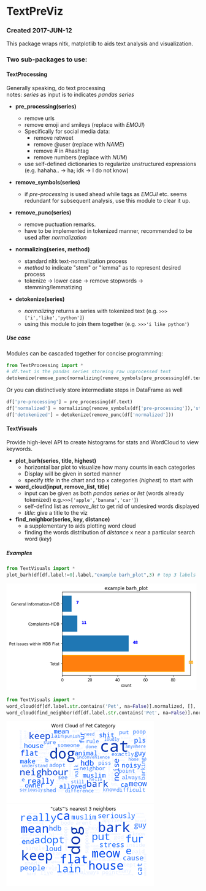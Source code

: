 # TextPreViz

### Created 2017-JUN-12
This package wraps nltk, matplotlib to aids text analysis and visualization.

### Two sub-packages to use:
#### TextProcessing
Generally speaking, do text processing <br>
notes: *series* as input is to indicates *pandas series*
* **pre_processing(series)**
    - remove urls
    - remove emoji and smileys (replace with $EMOJI$)
    - Specifically for social media data:
        - remove retweet
        - remove @user (replace with $NAME$)
        - remove \# in \#hashtag
        - remove numbers (replace with $NUM$)
    - use self-defined dictionaries to regularize unstructured expressions (e.g. hahaha.. -> ha; idk -> I do not know)

* **remove_symbols(series)**
    - if *pre-processing* is used ahead while tags as $EMOJI$ etc. seems redundant for subsequent analysis, use this module to clear it up.
* **remove_punc(series)**
    - remove puctuation remarks.
    - have to be implemented in tokenized manner, recommended to be used after *normalization*
* **normalizing(series, method)**
    - standard nltk text-normalization process
    - *method* to indicate "stem" or "lemma" as to represent desired process
    - tokenize -> lower case -> remove stopwords -> stemming/lemmatizing
* **detokenize(series)**
    - *normalizing* returns a series with tokenized text (e.g. ```>>>['i','like','python']```) 
    - using this module to join them together (e.g. ```>>>'i like python'```)

##### Use case

Modules can be cascaded together for concise programming:
```python
from TextProcessing import * 
# df.text is the pandas series storeing raw unprocessed text
detokenize(remove_punc(normalizing(remove_symbols(pre_processing(df.text)), 'lemma')))
```
Or you can distinctively store intermediate steps in DataFrame as well
```python
df['pre-processing'] = pre_processing(df.text)
df['normalized'] = normalizing(remove_symbols(df['pre-processing']),'stem')
df['detokenized'] = detokenize(remove_punc(df['normalized']))
```

#### TextVisuals
Provide high-level API to create histograms for stats and WordCloud to view keywords.
* **plot_barh(series, title, highest)**
    - horizontal bar plot to visualize how many counts in each categories 
    - Display will be given in sorted manner
    - specify *title* in the chart and top x categories (*highest*) to start with
* **word_cloud(input, remove_list, title)**
    - input can be given as both *pandas series* or *list* (words already tokenized) e.g.```>>>['apple','banana','car']```)
    - self-defind list as *remove_list* to get rid of undesired words displayed
    - *title*: give a title to the viz
* **find_neighbor(series, key, distance)**
    - a supplementary to aids plotting word cloud
    - finding the words distribution of *distance* x near a particular search word (*key*) 
    
##### Examples
```python
from TextVisuals import *
plot_barh(df[df.label!=0].label,"example barh_plot",3) # top 3 labels
```
![e-barhplot](https://github.com/yang0339/TextPreViz/blob/master/Visual%20examples/example_plot_barh.png)

```python
from TextVisuals import *
word_cloud(df[df.label.str.contains('Pet', na=False)].normalized, [], 'Word Cloud of Pet Category')
word_cloud(find_neighbor(df[df.label.str.contains('Pet', na=False)].normalized, ['cat','cats', 'dog', 'dogs'], 3),['pls'], '\"cat(s) & dog(s)\"\'s nearest 3 neighbors')
```
![e1](https://github.com/yang0339/TextPreViz/blob/master/Visual%20examples/word_cloud1.png)
![e2](https://github.com/yang0339/TextPreViz/blob/master/Visual%20examples/word_cloud2.png)